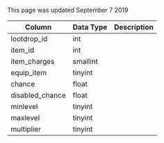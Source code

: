 This page was updated September 7 2019

| Column          | Data Type | Description |
| --------------- | --------- | ----------- |
| lootdrop_id     | int       |             |
| item_id         | int       |             |
| item_charges    | smallint  |             |
| equip_item      | tinyint   |             |
| chance          | float     |             |
| disabled_chance | float     |             |
| minlevel        | tinyint   |             |
| maxlevel        | tinyint   |             |
| multiplier      | tinyint   |             |